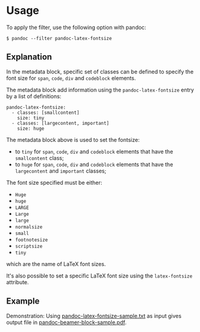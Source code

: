 # Usage

To apply the filter, use the following option with pandoc:

~~~shell
$ pandoc --filter pandoc-latex-fontsize
~~~

Explanation
-----------

In the metadata block, specific set of classes can be defined to specify
the font size for `span`, `code`, `div` and `codeblock` elements.

The metadata block add information using the `pandoc-latex-fontsize` entry
by a list of definitions:

~~~
pandoc-latex-fontsize:
  - classes: [smallcontent]
    size: tiny
  - classes: [largecontent, important]
    size: huge
~~~

The metadata block above is used to set the fontsize:

* to `tiny` for `span`, `code`, `div` and `codeblock` elements that have
  the `smallcontent` class;
* to `huge` for `span`, `code`, `div` and `codeblock` elements that have
  the `largecontent` and `important` classes;

The font size specified must be either:

* `Huge`
* `huge`
* `LARGE`
* `Large`
* `large`
* `normalsize`
* `small`
* `footnotesize`
* `scriptsize`
* `tiny`

which are the name of LaTeX font sizes.

It's also possible to set a specific LaTeX font size using the
`latex-fontsize` attribute.

Example
-------

Demonstration: Using
[pandoc-latex-fontsize-sample.txt](https://raw.githubusercontent.com/chdemko/pandoc-latex-fontsize/develop/docs/images/pandoc-latex-fontsize-sample.txt)
as input gives output file in
[pandoc-beamer-block-sample.pdf](https://raw.githubusercontent.com/chdemko/pandoc-latex-fontsize/develop/docs/images/pandoc-latex-fontsize-sample.pdf).

